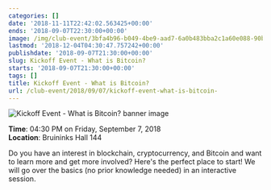 ```yaml
---
categories: []
date: '2018-11-11T22:42:02.563425+00:00'
ends: '2018-09-07T22:30:00+00:00'
image: /img/club-event/3bfa4b96-b049-4be9-aad7-6a0b483bba2c1a60e088-90bf-48a2-9449-d415f303163b.png
lastmod: '2018-12-04T04:30:47.757242+00:00'
publishdate: '2018-09-07T21:30:00+00:00'
slug: Kickoff Event - What is Bitcoin?
starts: '2018-09-07T21:30:00+00:00'
tags: []
title: Kickoff Event - What is Bitcoin?
url: /club-event/2018/09/07/kickoff-event-what-is-bitcoin-
---
```


<img src="/img/club-event/3bfa4b96-b049-4be9-aad7-6a0b483bba2c1a60e088-90bf-48a2-9449-d415f303163b.png" alt="Kickoff Event - What is Bitcoin? banner image" /><br>
    <p class="eventInfo">
        <strong>Time</strong>: 04:30 PM on Friday, September  7, 2018<br>
        <strong>Location</strong>: Bruininks Hall 144
    </p>
    <p>Do you have an interest in blockchain, cryptocurrency, and Bitcoin and want to learn more and get more involved? Here's the perfect place to start! We will go over the basics (no prior knowledge needed) in an interactive session.</p>